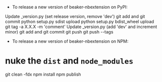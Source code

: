 - To release a new version of beaker-nbextension on PyPI:

Update _version.py (set release version, remove 'dev')
git add and git commit
python setup.py sdist upload
python setup.py bdist_wheel upload
git tag -a X.X.X -m 'comment'
Update _version.py (add 'dev' and increment minor)
git add and git commit
git push
git push --tags

- To release a new version of beaker-nbextension on NPM:

# nuke the  `dist` and `node_modules`
git clean -fdx
npm install
npm publish
